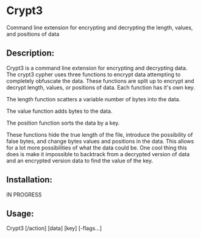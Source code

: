 # Crypt3
Command line extension for encrypting and decrypting the length, values, and positions of data

## Description:
Crypt3 is a command line extension for encrypting and decrypting data. The crypt3 cypher uses three functions to encrypt data attempting to completely obfuscate the data. These functions are split up to encrypt and decrypt length, values, or positions of data. Each function has it's own key.

The length function scatters a variable number of bytes into the data.

The value function adds bytes to the data.

The position function sorts the data by a key.

These functions hide the true length of the file, introduce the possibility of false bytes, and change bytes values and positions in the data. This allows for a lot more possibilities of what the data could be. One cool thing this does is make it impossible to backtrack from a decrypted version of data and an encrypted version data to find the value of the key.

## Installation:
IN PROGRESS

## Usage:
Crypt3 [/action] [data] [key] [-flags...]
